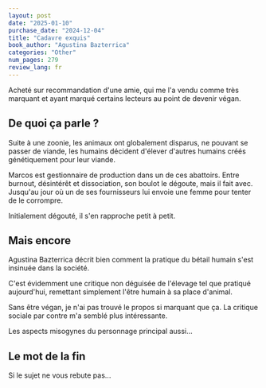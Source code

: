```yaml
---
layout: post
date: "2025-01-10"
purchase_date: "2024-12-04"
title: "Cadavre exquis"
book_author: "Agustina Bazterrica"
categories: "Other"
num_pages: 279
review_lang: fr
---
```


Acheté sur recommandation d'une amie, qui me l'a vendu comme très marquant et ayant marqué certains lecteurs au point de devenir végan.

## De quoi ça parle ?

Suite à une zoonie, les animaux ont globalement disparus, ne pouvant se passer de viande, les humains décident d'élever d'autres humains créés génétiquement pour leur viande.

Marcos est gestionnaire de production dans un de ces abattoirs. Entre burnout, désintérêt et dissociation, son boulot le dégoute, mais il fait avec. Jusqu'au jour où un de ses fournisseurs lui envoie une femme pour tenter de le corrompre.

Initialement dégouté, il s'en rapproche petit à petit.

## Mais encore

Agustina Bazterrica décrit bien comment la pratique du bétail humain s'est insinuée dans la société.

C'est évidemment une critique non déguisée de l'élevage tel que pratiqué aujourd'hui, remettant simplement l'être humain à sa place d'animal.

Sans être végan, je n'ai pas trouvé le propos si marquant que ça. La critique sociale par contre m'a semblé plus intéressante.

Les aspects misogynes du personnage principal aussi… 

## Le mot de la fin

Si le sujet ne vous rebute pas...